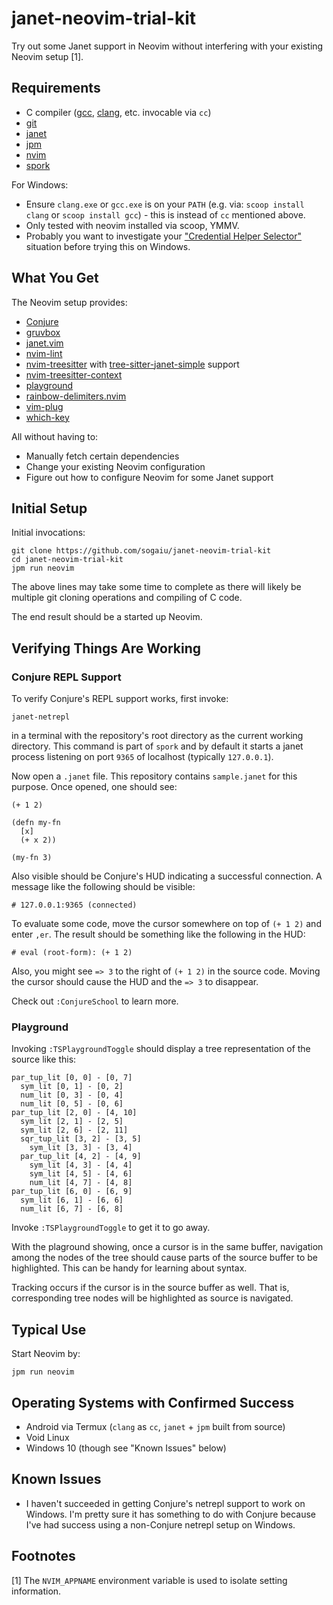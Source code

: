# janet-neovim-trial-kit

Try out some Janet support in Neovim without interfering with
your existing Neovim setup [1].

## Requirements

* C compiler ([gcc](https://gcc.gnu.org/),
  [clang](https://clang.llvm.org/), etc. invocable via `cc`)
* [git](https://git-scm.com/)
* [janet](https://janet-lang.org)
* [jpm](https://github.com/janet-lang/jpm)
* [nvim](https://neovim.io)
* [spork](https://github.com/janet-lang/spork)

For Windows:

* Ensure `clang.exe` or `gcc.exe` is on your `PATH` (e.g. via: `scoop
  install clang` or `scoop install gcc`) - this is instead of `cc`
  mentioned above.
* Only tested with neovim installed via scoop, YMMV.
* Probably you want to investigate your ["Credential Helper
  Selector"](https://kevinfiol.com/blog/getting-rid-of-the-credential-helper-selector-on-git-for-windows/)
  situation before trying this on Windows.

## What You Get

The Neovim setup provides:

* [Conjure](https://github.com/Olical/conjure/)
* [gruvbox](https://github.com/sogaiu/morhetz/gruvbox)
* [janet.vim](https://github.com/janet-lang/janet.vim)
* [nvim-lint](https://github.com/mfussenegger/nvim-lint/)
* [nvim-treesitter](https://github.com/nvim-treesitter/nvim-treesitter)
  with
  [tree-sitter-janet-simple](https://github.com/sogaiu/tree-sitter-janet-simple)
  support
* [nvim-treesitter-context](https://github.com/nvim-treesitter/nvim-treesitter-context/)
* [playground](https://github.com/nvim-treesitter/playground)
* [rainbow-delimiters.nvim](https://github.com/HiPhish/rainbow-delimiters.nvim)
* [vim-plug](https://github.com/junegunn/vim-plug)
* [which-key](https://github.com/folke/which-key.nvim)

All without having to:

* Manually fetch certain dependencies
* Change your existing Neovim configuration
* Figure out how to configure Neovim for some Janet support

## Initial Setup

Initial invocations:

```
git clone https://github.com/sogaiu/janet-neovim-trial-kit
cd janet-neovim-trial-kit
jpm run neovim
```

The above lines may take some time to complete as there will likely
be multiple git cloning operations and compiling of C code.

The end result should be a started up Neovim.

## Verifying Things Are Working

### Conjure REPL Support

To verify Conjure's REPL support works, first invoke:

```
janet-netrepl
```

in a terminal with the repository's root directory as the current
working directory.  This command is part of `spork` and by default it
starts a janet process listening on port `9365` of localhost
(typically `127.0.0.1`).

Now open a `.janet` file.  This repository contains `sample.janet` for
this purpose.  Once opened, one should see:

```janet
(+ 1 2)

(defn my-fn
  [x]
  (+ x 2))

(my-fn 3)
```

Also visible should be Conjure's HUD indicating a successful
connection.  A message like the following should be visible:

```
# 127.0.0.1:9365 (connected)
```

To evaluate some code, move the cursor somewhere on top of
`(+ 1 2)` and enter `,er`.  The result should be something like
the following in the HUD:

```
# eval (root-form): (+ 1 2)
```

Also, you might see `=> 3` to the right of `(+ 1 2)` in the source
code.  Moving the cursor should cause the HUD and the `=> 3` to
disappear.

Check out `:ConjureSchool` to learn more.

### Playground

Invoking `:TSPlaygroundToggle` should display a tree representation
of the source like this:

```
par_tup_lit [0, 0] - [0, 7]
  sym_lit [0, 1] - [0, 2]
  num_lit [0, 3] - [0, 4]
  num_lit [0, 5] - [0, 6]
par_tup_lit [2, 0] - [4, 10]
  sym_lit [2, 1] - [2, 5]
  sym_lit [2, 6] - [2, 11]
  sqr_tup_lit [3, 2] - [3, 5]
    sym_lit [3, 3] - [3, 4]
  par_tup_lit [4, 2] - [4, 9]
    sym_lit [4, 3] - [4, 4]
    sym_lit [4, 5] - [4, 6]
    num_lit [4, 7] - [4, 8]
par_tup_lit [6, 0] - [6, 9]
  sym_lit [6, 1] - [6, 6]
  num_lit [6, 7] - [6, 8]
```

Invoke `:TSPlaygroundToggle` to get it to go away.

With the plaground showing, once a cursor is in the same buffer,
navigation among the nodes of the tree should cause parts of the
source buffer to be highlighted.  This can be handy for learning about
syntax.

Tracking occurs if the cursor is in the source buffer as well.  That
is, corresponding tree nodes will be highlighted as source is
navigated.

## Typical Use

Start Neovim by:

```
jpm run neovim
```

## Operating Systems with Confirmed Success

* Android via Termux (`clang` as `cc`, `janet` + `jpm` built from source)
* Void Linux
* Windows 10 (though see "Known Issues" below)

## Known Issues

* I haven't succeeded in getting Conjure's netrepl support to work on
  Windows.  I'm pretty sure it has something to do with Conjure
  because I've had success using a non-Conjure netrepl setup on
  Windows.

## Footnotes

[1] The `NVIM_APPNAME` environment variable is used to isolate setting
information.

